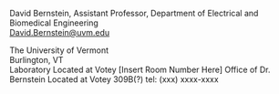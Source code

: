 David Bernstein, Assistant Professor, Department of Electrical and Biomedical Engineering \
[David.Bernstein@uvm.edu](mailto:david.bernstein@uvm.edu)

The University of Vermont\
Burlington, VT\
Laboratory Located at Votey [Insert Room Number Here]
Office of Dr. Bernstein Located at Votey 309B(?)
tel: (xxx) xxxx-xxxx

